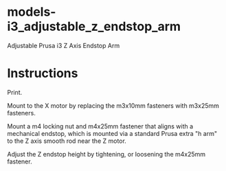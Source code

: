 models-i3_adjustable_z_endstop_arm
==================================

Adjustable Prusa i3 Z Axis Endstop Arm

Instructions
============

Print.

Mount to the X motor by replacing the m3x10mm fasteners with m3x25mm fasteners.

Mount a m4 locking nut and m4x25mm fastener that aligns with a mechanical endstop, which is mounted via a standard Prusa extra "h arm" to the Z axis smooth rod near the Z motor.

Adjust the Z endstop height by tightening, or loosening the m4x25mm fastener.

